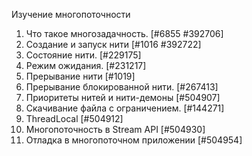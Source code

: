 Изучение многопоточности
1. Что такое многозадачность.   [#6855 #392706]
2. Создание и запуск нити   [#1016 #392722]
3. Состояние нити.   [#229175]
4. Режим ожидания.   [#231217]
5. Прерывание нити   [#1019]
6. Прерывание блокированной нити.   [#267413]
7. Приоритеты нитей и нити-демоны   [#504907]
8. Скачивание файла с ограничением.   [#144271]
9. ThreadLocal   [#504912]
10. Многопоточность в Stream API   [#504930]
11. Отладка в многопоточном приложении   [#504954]